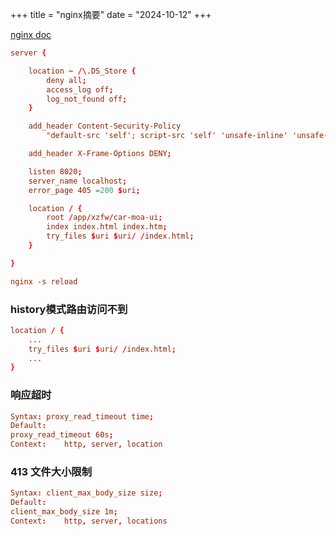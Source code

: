 +++
title = "nginx摘要"
date = "2024-10-12"
+++

[nginx doc](https://nginx.org/en/docs/http/ngx_http_core_module.html#client_max_body_size)
```conf
server {

    location ~ /\.DS_Store {
        deny all;
        access_log off;
        log_not_found off;
    }

    add_header Content-Security-Policy
        "default-src 'self'; script-src 'self' 'unsafe-inline' 'unsafe-eval'; style-src 'self' 'unsafe-inline'; img-src 'self' data:; font-src 'self'; connect-src 'self' *;";

    add_header X-Frame-Options DENY;

    listen 8020;
    server_name localhost;
    error_page 405 =200 $uri;

    location / {
        root /app/xzfw/car-moa-ui;
        index index.html index.htm;
        try_files $uri $uri/ /index.html;
    }

}
```

```conf
nginx -s reload
```

### history模式路由访问不到
```conf
location / {
    ...
    try_files $uri $uri/ /index.html;
    ...
}
```

### 响应超时
```conf
Syntax:	proxy_read_timeout time;
Default:	
proxy_read_timeout 60s;
Context:	http, server, location
```

### 413 文件大小限制
```conf
Syntax:	client_max_body_size size;
Default:	
client_max_body_size 1m;
Context:	http, server, locations
```